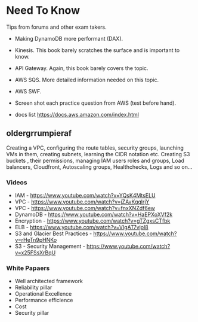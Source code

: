 # Need To Know

Tips from forums and other exam takers.

- Making DynamoDB more performant (DAX).
- Kinesis. This book barely scratches the surface and is important to know.
- API Gateway. Again, this book barely covers the topic.
- AWS SQS. More detailed information needed on this topic.
- AWS SWF.

- Screen shot each practice question from AWS (test before hand).
- docs list https://docs.aws.amazon.com/index.html

## oldergrrumpieraf

Creating a VPC, configuring the route tables, security groups, launching VMs in them, creating subnets, learning the CIDR notation etc. Creating S3 buckets , their permissions, managing IAM users roles and groups, Load balancers, Cloudfront, Autoscaling groups, Healthchecks, Logs and so on...

### Videos

- IAM - https://www.youtube.com/watch?v=YQsK4MtsELU
- VPC - https://www.youtube.com/watch?v=jZAvKgqlrjY
- VPC - https://www.youtube.com/watch?v=fnxXNZdf6ew
- DynamoDB - https://www.youtube.com/watch?v=HaEPXoXVf2k
- Encryption - https://www.youtube.com/watch?v=gTZgxsCTfbk
- ELB - https://www.youtube.com/watch?v=VIgAT7vjol8
- S3 and Glacier Best Practices - https://www.youtube.com/watch?v=rHeTn9pHNKo
- S3 - Security Management - https://www.youtube.com/watch?v=x25FSsXrBqU

### White Papaers

- Well architected framework
- Reliability pillar
- Operational Excellence
- Performance efficience
- Cost
- Security pillar
